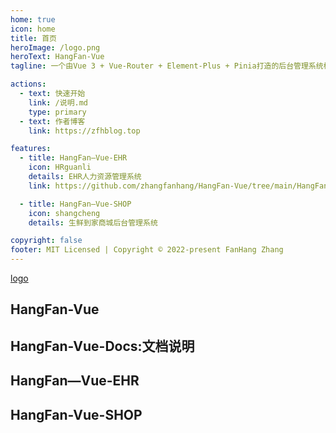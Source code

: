 ```yaml
---
home: true
icon: home
title: 首页
heroImage: /logo.png
heroText: HangFan-Vue
tagline: 一个由Vue 3 + Vue-Router + Element-Plus + Pinia打造的后台管理系统模版

actions:
  - text: 快速开始
    link: /说明.md
    type: primary
  - text: 作者博客
    link: https://zfhblog.top

features:
  - title: HangFan—Vue-EHR
    icon: HRguanli
    details: EHR人力资源管理系统
    link: https://github.com/zhangfanhang/HangFan-Vue/tree/main/HangFan-Vue-EHR

  - title: HangFan—Vue-SHOP
    icon: shangcheng
    details: 生鲜到家商城后台管理系统

copyright: false
footer: MIT Licensed | Copyright © 2022-present FanHang Zhang
---
```


[logo](https://s1.ax1x.com/2022/11/28/zaSa0f.png)

## HangFan-Vue

## HangFan-Vue-Docs:文档说明

## HangFan—Vue-EHR

## HangFan-Vue-SHOP
